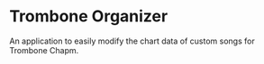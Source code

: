 # Trombone Organizer
An application to easily modify the chart data of custom songs for Trombone Chapm.
